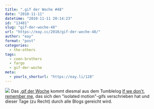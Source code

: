 ```yaml
---
title: ".gif der Woche #48"
date: "2010-11-11"
datetime: "2010-11-11 20:14:23"
id: "13481"
slug: "gif-der-woche-48"
url: "https://eay.cc/2010/gif-der-woche-48/"
author: "eay"
format: "post"
categories:
  - the-others
tags:
  - coen-brothers
  - fargo
  - gif-der-woche
meta:
  - yourls_shorturl: "https://eay.li/128"
---
```


![](https://eay.cc/uploads/2010/isolatedmotion.gif) Das [.gif der Woche](//eay.cc/tag/gif-der-woche/) kommt diesmal aus dem Tumblelog [If we don't, remember me](http://iwdrm.tumblr.com/), das sich den "isolated motion"-gifs verschrieben hat und dieser Tage (zu Recht) durch alle Blogs gereicht wird.
